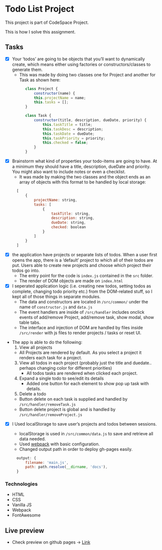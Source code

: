 # Todo List Project

This project is part of CodeSpace Project.

 This is how I solve this assignment.

## Tasks

- [x] Your ‘todos’ are going to be objects that you’ll want to dynamically create, which means either using factories or constructors/classes to generate them.
  - This was made by doing two classes one for Project and another for Task as shown here:
  ```javascript 
        class Project {
            constructor(name) {
            this.projectName = name;
            this.tasks = [];
        }
    ```
  ```javascript 
        class Task {
            constructor(title, description, dueDate, priority) {
                this.taskTitle = title;
                this.taskDesc = description;
                this.taskDate = dueDate;
                this.taskPriority = priority;
                this.checked = false;
            }
        }
    ```
- [x] Brainstorm what kind of properties your todo-items are going to have. At a minimum they should have a title, description, dueDate and priority. You might also want to include notes or even a checklist.
  - It was made by making the two classes and the object ends as an array of objects with this format to be handled by local storage:
  ```javascript
    [
        {
            projectName: string,
            tasks: [
                {
                    taskTitle: string,
                    description: string,
                    dueDate: string,
                    checked: boolean
                }
            ]
        }
    ]
  ```
- [x] the application have projects or separate lists of todos. When a user first opens the app, there is a ‘default’ project to which all of their todos are put. Users able to create new projects and choose which project their todos go into.
  - The entry point for the code is `index.js` contained in the `src` folder.
  - The render of DOM objects are made on `index.html`
- [x] I seperated  application logic (i.e. creating new todos, setting todos as complete, changing todo priority etc.) from the DOM-related stuff, so I kept all of those things in separate modules.
  - The data and constructors are located in `/src/common/` under the name of `constructor.js` and `data.js`
  - The event handlers are inside of `/src/handler` includes onclick events of add/remove Project, add/remove task, show modal, show table tabs.
  - The interface and injection of DOM are handled by files inside `/src/render` with js files to render projects / tasks or reset UI.
- The app is able to do the following:
  1. View all projects
    - All Projects are rendered by default. As you select a project it renders each task for a project. 
  3. View all todos in each project (probably just the title and duedate.. perhaps changing color for different priorities)
     - All todos tasks are rendered when clicked each project. 
  4. Expand a single todo to see/edit its details
     - Added one button for each element to show pop up task with details. 
  5. Delete a todo
    - Button delete on each task is supplied and handled by `/src/handler/removeTask.js`
    - Button delete project is global and is handled by `/src/handler/removeProject.js`
- [x] I Used localStorage to save user’s projects and todos between sessions.
  - localStorage is used in `/src/common/data.js` to save and retrieve all data needed.
  - Used [webpack](https://webpack.js.org/) with basic configuration.
  - Changed output path in order to deploy gh-pages easily. 
  ```javascript
    output: {
        filename: 'main.js',
        path: path.resolve(__dirname, 'docs'),
    }
  ```


### Technologies
- HTML
- CSS
- Vanilla JS
- Webpack
- FontAwesome




## Live preview

- Check preview on github pages -> [Link](https://javazz137.github.io/todo-list/)

